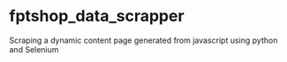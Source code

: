 # fptshop_data_scrapper
Scraping a dynamic content page generated from javascript using python and Selenium
